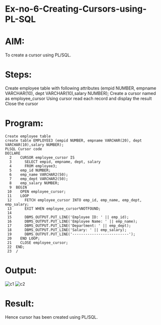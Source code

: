 # Ex-no-6-Creating-Cursors-using-PL-SQL
# AIM:
To create a cursor using PL/SQL.

# Steps:
Create employee table with following attributes (empid NUMBER, empname VARCHAR(10), dept VARCHAR(10),salary NUMBER);
Create a cursor named as employee_cursor
Using cursor read each record and display the result
Close the cursor
# Program:
```
Create employee table
create table EMPLOYEE3 (empid NUMBER, empname VARCHAR(20), dept VARCHAR(10),salary NUMBER);
PLSQL Cursor code
DECLARE
  2    CURSOR employee_cursor IS
  3      SELECT empid, empname, dept, salary
  4      FROM employee3;
  5    emp_id NUMBER;
  6    emp_name VARCHAR2(50);
  7    emp_dept VARCHAR2(50);
  8    emp_salary NUMBER;
  9  BEGIN
 10    OPEN employee_cursor;
 11    LOOP
 12      FETCH employee_cursor INTO emp_id, emp_name, emp_dept, emp_salary;
 13      EXIT WHEN employee_cursor%NOTFOUND;
 14
 15      DBMS_OUTPUT.PUT_LINE('Employee ID: ' || emp_id);
 16      DBMS_OUTPUT.PUT_LINE('Employee Name: ' || emp_name);
 17      DBMS_OUTPUT.PUT_LINE('Department: ' || emp_dept);
 18      DBMS_OUTPUT.PUT_LINE('Salary: ' || emp_salary);
 19      DBMS_OUTPUT.PUT_LINE('--------------------------');
 20    END LOOP;
 21    CLOSE employee_cursor;
 22  END;
 23  /
```
# Output:
![c1](https://github.com/HariviswanathB/Ex-no-6-Creating-Cursors-using-PL-SQL/assets/119103855/e3ebee1d-0879-4657-b038-977e006ea624)
![c2](https://github.com/HariviswanathB/Ex-no-6-Creating-Cursors-using-PL-SQL/assets/119103855/67fa5f32-98bc-43f9-b26a-868c6df87bc9)


 

# Result:
Hence cursor has been created using PL/SQL.
